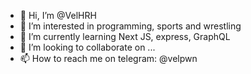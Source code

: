 - 👋 Hi, I’m @VelHRH
- 👀 I’m interested in programming, sports and wrestling
- 🌱 I’m currently learning Next JS, express, GraphQL
- 💞️ I’m looking to collaborate on ...
- 📫 How to reach me on telegram: @velpwn

<!---
VelHRH/VelHRH is a ✨ special ✨ repository because its `README.md` (this file) appears on your GitHub profile.
You can click the Preview link to take a look at your changes.
--->
